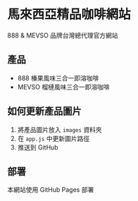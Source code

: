 # 馬來西亞精品咖啡網站

888 & MEVSO 品牌台灣總代理官方網站

## 產品
- 888 榛果風味三合一即溶咖啡
- MEVSO 榴槤風味三合一即溶咖啡

## 如何更新產品圖片

1. 將產品圖片放入 `images` 資料夾
2. 在 `app.js` 中更新圖片路徑
3. 推送到 GitHub

## 部署
本網站使用 GitHub Pages 部署
